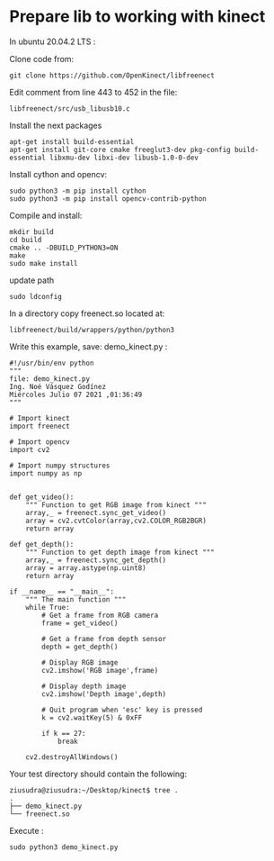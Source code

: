 # Prepare lib to working with kinect

In ubuntu 20.04.2 LTS :


Clone code from: 

```
git clone https://github.com/OpenKinect/libfreenect
```

Edit comment from line 443 to 452 in the file:

```
libfreenect/src/usb_libusb10.c
```

Install the next packages

```
apt-get install build-essential
apt-get install git-core cmake freeglut3-dev pkg-config build-essential libxmu-dev libxi-dev libusb-1.0-0-dev

```

Install cython and opencv:

```
sudo python3 -m pip install cython
sudo python3 -m pip install opencv-contrib-python
```

Compile and install:

```
mkdir build
cd build
cmake .. -DBUILD_PYTHON3=ON
make 
sudo make install
```

update path
```
sudo ldconfig
```
In a directory copy freenect.so located at:

```
libfreenect/build/wrappers/python/python3
```

Write this example, save: demo_kinect.py  :

```
#!/usr/bin/env python
"""
file: demo_kinect.py 
Ing. Noé Vásquez Godínez
Miércoles Julio 07 2021 ,01:36:49
"""

# Import kinect
import freenect

# Import opencv 
import cv2

# Import numpy structures
import numpy as np


def get_video():
    """ Function to get RGB image from kinect """
    array,_ = freenect.sync_get_video()
    array = cv2.cvtColor(array,cv2.COLOR_RGB2BGR)
    return array

def get_depth():
    """ Function to get depth image from kinect """
    array,_ = freenect.sync_get_depth()
    array = array.astype(np.uint8)
    return array

if __name__ == "__main__":
    """ The main function """
    while True:
        # Get a frame from RGB camera
        frame = get_video()

        # Get a frame from depth sensor
        depth = get_depth()

        # Display RGB image
        cv2.imshow('RGB image',frame)

        # Display depth image
        cv2.imshow('Depth image',depth)

        # Quit program when 'esc' key is pressed
        k = cv2.waitKey(5) & 0xFF

        if k == 27:
            break

    cv2.destroyAllWindows()

```

Your test directory should contain the following:
```
ziusudra@ziusudra:~/Desktop/kinect$ tree .
.
├── demo_kinect.py
└── freenect.so
```

Execute :

```
sudo python3 demo_kinect.py 
```
